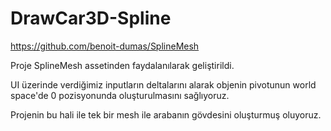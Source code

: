 # DrawCar3D-Spline

https://github.com/benoit-dumas/SplineMesh

Proje SplineMesh assetinden faydalanılarak geliştirildi.

UI üzerinde verdiğimiz inputların deltalarını alarak objenin pivotunun world space'de 0 pozisyonunda oluşturulmasını sağlıyoruz.

Projenin bu hali ile tek bir mesh ile arabanın gövdesini oluşturmuş oluyoruz.